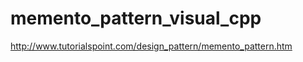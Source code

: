 memento_pattern_visual_cpp
==========================

http://www.tutorialspoint.com/design_pattern/memento_pattern.htm
